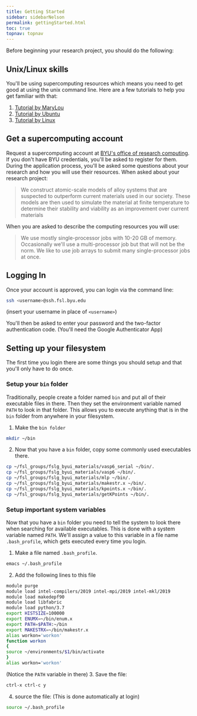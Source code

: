 ```yaml
---
title: Getting Started
sidebar: sidebarNelson
permalink: gettingStarted.html
toc: true
topnav: topnav
---
```



Before beginning  your research project, you should do the following:

## Unix/Linux skills

You'll be using supercomputing resources which means you need to get
good at using the unix command line.  Here are a few tutorials to help
you get familiar with that:

1. [Tutorial by MaryLou](https://rc.byu.edu/documentation/unix-tutorial/)
2. [Tutorial by Ubuntu](https://ubuntu.com/tutorials/command-line-for-beginners#1-overview)
3. [Tutorial by Linux](http://linuxcommand.org/)



## Get a supercomputing account

Request a supercomputing account at
[BYU's office of research computing][ml].  If you don't have BYU
credentials, you'll be asked to register for them.  During the
application process, you'll be asked some questions about your
research and how you will use their resources.  When asked about your
research project:

> We construct atomic-scale models of alloy systems that are suspected
> to outperform current materials used in our society.  These models
> are then used to simulate the material at finite temperature to
> determine their stability and viability as an improvement over
> current materials


When you are asked to describe the computing resources you will use:

> We use mostly single-processor jobs with 10-20 GB of memory.
> Occasionally we'll use a multi-processor job but that will not be
> the norm.  We like to use job arrays to submit many single-processor
> jobs at once.


## Logging In
Once your account is approved, you can login via the command line:

``` bash
ssh <username>@ssh.fsl.byu.edu
```
(insert your username in place of `<username>`)


You'll then be asked to enter your password and the two-factor
authentication code. (You'll need the Google Authenticator App)

## Setting up your filesystem
The first time you login there are some things you should setup and
that you'll only have to do once.

### Setup your `bin` folder

Traditionally, people create a folder named `bin` and put all of their
   executable files in there.  Then they set the environment variable
   named `PATH` to look in that folder.  This allows you to execute
   anything that is in the `bin` folder from anywhere in your
   filesystem.

1. Make the `bin folder`
``` bash  
mkdir ~/bin
```  
2. Now that you have a `bin` folder, copy some commonly used
executables there.  
``` bash  
cp ~/fsl_groups/fslg_byui_materials/vasp6_serial ~/bin/.
cp ~/fsl_groups/fslg_byui_materials/vasp6 ~/bin/.
cp ~/fsl_groups/fslg_byui_materials/mlp ~/bin/.
cp ~/fsl_groups/fslg_byui_materials/makestr.x ~/bin/.
cp ~/fsl_groups/fslg_byui_materials/kpoints.x ~/bin/.
cp ~/fsl_groups/fslg_byui_materials/getKPoints ~/bin/.
```  

### Setup important system variables

Now that you have a `bin` folder you need to tell the system to look
there when searching for available executables.  This is done with a
system variable named `PATH`.  We'll assign a value to this variable
in a file name `.bash_profile`, which gets executed every time you
login.

1. Make a file named `.bash_profile`.  
``` bash  
emacs ~/.bash_profile
```
2. Add the following lines to this file  
``` bash
module purge
module load intel-compilers/2019 intel-mpi/2019 intel-mkl/2019
module load makedepf90
module load libfabric
module load python/3.7
export HISTSIZE=100000
export ENUMX=~/bin/enum.x
export PATH=$PATH:~/bin
export MAKESTRX=~/bin/makestr.x
alias workon='workon'
function workon
{
source ~/environments/$1/bin/activate
}
alias workon='workon'
```
(Notice the `PATH` variable in there)
3. Save the file:  
``` bash  
ctrl-x ctrl-c y
```  
4. source the file:  (This is done automatically at login)
``` bash  
source ~/.bash_profile
```  


[ml]:https://marylou.byu.edu
